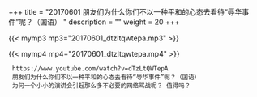 +++
title = "20170601  朋友们为什么你们不以一种平和的心态去看待“辱华事件”呢？（国语） "
description = ""
weight = 20
+++

{{< mymp3 mp3="20170601_dtzltqwtepa.mp3" >}}

{{< mymp4 mp4="20170601_dtzltqwtepa.mp4" >}}

     https://www.youtube.com/watch?v=dTzLtQWTepA 
     朋友们为什么你们不以一种平和的心态去看待“辱华事件”呢？（国语） 
     为何一个小小的演讲会引起那么多不必要的网络骂战呢？ 值得吗？ 
